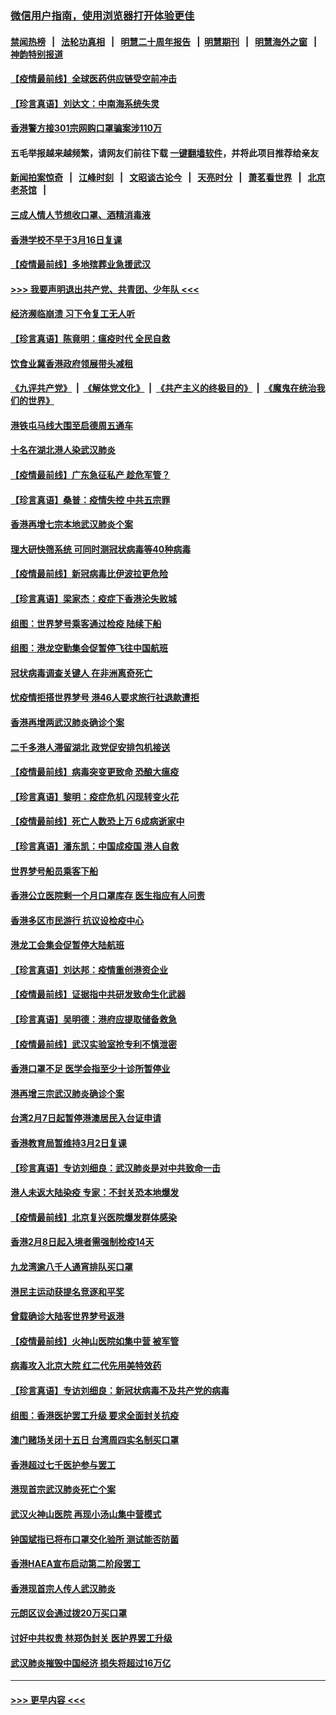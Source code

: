 ### [微信用户指南，使用浏览器打开体验更佳](https://github.com/gfw-breaker/banned-news1/blob/master/indexes/wechat-guide.md?t=0)
#### [禁闻热榜](热点新闻.md?t=0)  &nbsp;&nbsp;|&nbsp;&nbsp; [法轮功真相](https://github.com/gfw-breaker/truth/blob/master/README.md?t=0) &nbsp;&nbsp;|&nbsp;&nbsp; [明慧二十周年报告](https://github.com/gfw-breaker/mh-reports/blob/master/README.md?t=0) &nbsp;&nbsp;|&nbsp;&nbsp;[明慧期刊](https://github.com/gfw-breaker/mh-qikan) &nbsp;&nbsp;|&nbsp;&nbsp; [明慧海外之窗](https://github.com/gfw-breaker/mh-news/blob/master/README.md?t=0) &nbsp;&nbsp;|&nbsp;&nbsp; [神韵特别报道](https://github.com/gfw-breaker/mh-news/blob/master/shenyun.md?t=0)
#### [【疫情最前线】全球医药供应链受空前冲击](../pages/nsc415/n11869614.md?t=02161356) 
#### [【珍言真语】刘达文：中南海系统失灵](../pages/nsc415/n11869465.md?t=02161356) 
#### [香港警方接301宗网购口罩骗案涉110万](../pages/nsc415/n11867572.md?t=02161356) 
#### 五毛举报越来越频繁，请网友们前往下载 [一键翻墙软件](https://github.com/gfw-breaker/ssr-accounts)，并将此项目推荐给亲友
#### [新闻拍案惊奇](https://github.com/gfw-breaker/banned-news1/blob/master/pages/link4.md) &nbsp;&nbsp;|&nbsp;&nbsp; [江峰时刻](https://github.com/gfw-breaker/banned-news1/blob/master/pages/link4.md) &nbsp;&nbsp;|&nbsp;&nbsp; [文昭谈古论今](https://github.com/gfw-breaker/banned-news1/blob/master/pages/link4.md) &nbsp;&nbsp;|&nbsp;&nbsp; [天亮时分](https://github.com/gfw-breaker/banned-news1/blob/master/pages/link4.md) &nbsp;&nbsp;|&nbsp;&nbsp; [萧茗看世界](https://github.com/gfw-breaker/banned-news1/blob/master/pages/link4.md) &nbsp;&nbsp;|&nbsp;&nbsp; [北京老茶馆](https://github.com/gfw-breaker/banned-news1/blob/master/pages/link4.md) &nbsp;&nbsp;|&nbsp;&nbsp; 
#### [三成人情人节想收口罩、酒精消毒液](../pages/nsc415/n11867523.md?t=02161356) 
#### [香港学校不早于3月16日复课](../pages/nsc415/n11867498.md?t=02161356) 
#### [【疫情最前线】多地殡葬业急援武汉](../pages/nsc415/n11866914.md?t=02161356) 
#### [>>> 我要声明退出共产党、共青团、少年队 <<<](https://github.com/begood0513/goodnews/blob/master/quit/letter.md) 
#### [经济濒临崩溃 习下令复工无人听](../pages/nsc415/n11867269.md?t=02161356) 
#### [【珍言真语】陈竟明：瘟疫时代 全民自救](../pages/nsc415/n11866765.md?t=02161356) 
#### [饮食业冀香港政府领展带头减租](../pages/nsc415/n11864876.md?t=02161356) 
#### [《九评共产党》](https://github.com/begood0513/9ping.md/blob/master/README.md) &nbsp;|&nbsp; [《解体党文化》](../../../../jtdwh.md/blob/master/README.md)  &nbsp;|&nbsp; [《共产主义的终极目的》](../../../../gczydzjmd.md/blob/master/README.md) &nbsp;|&nbsp; [《魔鬼在统治我们的世界》](../../../../mgztzwmdsj.md/blob/master/README.md) 
#### [港铁屯马线大围至启德周五通车](../pages/nsc415/n11864842.md?t=02161356) 
#### [十名在湖北港人染武汉肺炎](../pages/nsc415/n11864807.md?t=02161356) 
#### [【疫情最前线】广东急征私产 趁危军管？](../pages/nsc415/n11864205.md?t=02161356) 
#### [【珍言真语】桑普：疫情失控 中共五宗罪](../pages/nsc415/n11864157.md?t=02161356) 
#### [香港再增七宗本地武汉肺炎个案](../pages/nsc415/n11862405.md?t=02161356) 
#### [理大研快筛系统 可同时测冠状病毒等40种病毒](../pages/nsc415/n11862376.md?t=02161356) 
#### [【疫情最前线】新冠病毒比伊波拉更危险](../pages/nsc415/n11862199.md?t=02161356) 
#### [【珍言真语】梁家杰：疫症下香港沦失败城](../pages/nsc415/n11861588.md?t=02161356) 
#### [组图：世界梦号乘客通过检疫 陆续下船](../pages/nsc415/n11858302.md?t=02161356) 
#### [组图：港龙空勤集会促暂停飞往中国航班](../pages/nsc415/n11858190.md?t=02161356) 
#### [冠状病毒调查关键人 在非洲离奇死亡](../pages/nsc415/n11859798.md?t=02161356) 
#### [忧疫情拒搭世界梦号 港46人要求旅行社退款遭拒](../pages/nsc415/n11859849.md?t=02161356) 
#### [香港再增两武汉肺炎确诊个案](../pages/nsc415/n11859833.md?t=02161356) 
#### [二千多港人滞留湖北 政党促安排包机接送](../pages/nsc415/n11859831.md?t=02161356) 
#### [【疫情最前线】病毒突变更致命 恐酿大瘟疫](../pages/nsc415/n11859604.md?t=02161356) 
#### [【珍言真语】黎明：疫症危机 闪现转变火花](../pages/nsc415/n11859199.md?t=02161356) 
#### [【疫情最前线】死亡人数恐上万 6成病逝家中](../pages/nsc415/n11856687.md?t=02161356) 
#### [【珍言真语】潘东凯：中国成疫国 港人自救](../pages/nsc415/n11856962.md?t=02161356) 
#### [世界梦号船员乘客下船](../pages/nsc415/n11856883.md?t=02161356) 
#### [香港公立医院剩一个月口罩库存 医生指应有人问责](../pages/nsc415/n11856875.md?t=02161356) 
#### [香港多区市民游行 抗议设检疫中心](../pages/nsc415/n11856866.md?t=02161356) 
#### [港龙工会集会促暂停大陆航班](../pages/nsc415/n11856840.md?t=02161356) 
#### [【珍言真语】刘达邦：疫情重创港资企业](../pages/nsc415/n11854274.md?t=02161356) 
#### [【疫情最前线】证据指中共研发致命生化武器](../pages/nsc415/n11853087.md?t=02161356) 
#### [【珍言真语】吴明德：港府应提取储备救急](../pages/nsc415/n11852734.md?t=02161356) 
#### [【疫情最前线】武汉实验室抢专利不慎泄密](../pages/nsc415/n11850310.md?t=02161356) 
#### [香港口罩不足 医学会指至少十诊所暂停业](../pages/nsc415/n11850301.md?t=02161356) 
#### [港再增三宗武汉肺炎确诊个案](../pages/nsc415/n11850328.md?t=02161356) 
#### [台湾2月7日起暂停港澳居民入台证申请](../pages/nsc415/n11850304.md?t=02161356) 
#### [香港教育局暂维持3月2日复课](../pages/nsc415/n11850260.md?t=02161356) 
#### [【珍言真语】专访刘细良：武汉肺炎是对中共致命一击](../pages/nsc415/n11849934.md?t=02161356) 
#### [港人未返大陆染疫 专家：不封关恐本地爆发](../pages/nsc415/n11848021.md?t=02161356) 
#### [【疫情最前线】北京复兴医院爆发群体感染](../pages/nsc415/n11847626.md?t=02161356) 
#### [香港2月8日起入境者需强制检疫14天](../pages/nsc415/n11847658.md?t=02161356) 
#### [九龙湾逾八千人通宵排队买口罩](../pages/nsc415/n11847647.md?t=02161356) 
#### [港民主运动获提名竞逐和平奖](../pages/nsc415/n11847633.md?t=02161356) 
#### [曾载确诊大陆客世界梦号返港](../pages/nsc415/n11847608.md?t=02161356) 
#### [【疫情最前线】火神山医院如集中营 被军管](../pages/nsc415/n11847524.md?t=02161356) 
#### [病毒攻入北京大院 红二代先用美特效药](../pages/nsc415/n11847427.md?t=02161356) 
#### [【珍言真语】专访刘细良：新冠状病毒不及共产党的病毒](../pages/nsc415/n11847164.md?t=02161356) 
#### [组图：香港医护罢工升级 要求全面封关抗疫](../pages/nsc415/n11844107.md?t=02161356) 
#### [澳门赌场关闭十五日 台湾周四实名制买口罩](../pages/nsc415/n11845083.md?t=02161356) 
#### [香港超过七千医护参与罢工](../pages/nsc415/n11845051.md?t=02161356) 
#### [港现首宗武汉肺炎死亡个案](../pages/nsc415/n11844998.md?t=02161356) 
#### [武汉火神山医院 再现小汤山集中营模式](../pages/nsc415/n11844763.md?t=02161356) 
#### [钟国斌指已将布口罩交化验所 测试能否防菌](../pages/nsc415/n11842783.md?t=02161356) 
#### [香港HAEA宣布启动第二阶段罢工](../pages/nsc415/n11842723.md?t=02161356) 
#### [香港现首宗人传人武汉肺炎](../pages/nsc415/n11842766.md?t=02161356) 
#### [元朗区议会通过拨20万买口罩](../pages/nsc415/n11842754.md?t=02161356) 
#### [讨好中共权贵 林郑伪封关 医护界罢工升级](../pages/nsc415/n11842359.md?t=02161356) 
#### [武汉肺炎摧毁中国经济 损失将超过16万亿](../pages/nsc415/n11839723.md?t=02161356) 

----
#### [ >>> 更早内容 <<< ](../indexes/nsc415-earlier.md)
